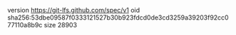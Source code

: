 version https://git-lfs.github.com/spec/v1
oid sha256:53dbe09587f0333121527b30b923fdcd0de3cd3259a39203f92cc077110a8b9c
size 28903
